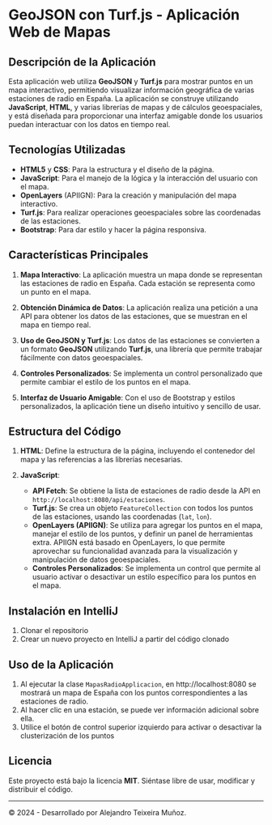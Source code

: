 # GeoJSON con Turf.js - Aplicación Web de Mapas

## Descripción de la Aplicación

Esta aplicación web utiliza **GeoJSON** y **Turf.js** para mostrar puntos en un mapa interactivo, permitiendo visualizar información geográfica de varias estaciones de radio en España. La aplicación se construye utilizando **JavaScript**, **HTML**, y varias librerías de mapas y de cálculos geoespaciales, y está diseñada para proporcionar una interfaz amigable donde los usuarios puedan interactuar con los datos en tiempo real.

## Tecnologías Utilizadas

- **HTML5** y **CSS**: Para la estructura y el diseño de la página.
- **JavaScript**: Para el manejo de la lógica y la interacción del usuario con el mapa.
- **OpenLayers** (APIIGN): Para la creación y manipulación del mapa interactivo.
- **Turf.js**: Para realizar operaciones geoespaciales sobre las coordenadas de las estaciones.
- **Bootstrap**: Para dar estilo y hacer la página responsiva.

## Características Principales

1. **Mapa Interactivo**: La aplicación muestra un mapa donde se representan las estaciones de radio en España. Cada estación se representa como un punto en el mapa.

2. **Obtención Dinámica de Datos**: La aplicación realiza una petición a una API para obtener los datos de las estaciones, que se muestran en el mapa en tiempo real.

3. **Uso de GeoJSON y Turf.js**: Los datos de las estaciones se convierten a un formato **GeoJSON** utilizando **Turf.js**, una librería que permite trabajar fácilmente con datos geoespaciales.

4. **Controles Personalizados**: Se implementa un control personalizado que permite cambiar el estilo de los puntos en el mapa.

5. **Interfaz de Usuario Amigable**: Con el uso de Bootstrap y estilos personalizados, la aplicación tiene un diseño intuitivo y sencillo de usar.

## Estructura del Código

1. **HTML**: Define la estructura de la página, incluyendo el contenedor del mapa y las referencias a las librerías necesarias.

2. **JavaScript**:
    - **API Fetch**: Se obtiene la lista de estaciones de radio desde la API en `http://localhost:8080/api/estaciones`.
    - **Turf.js**: Se crea un objeto `FeatureCollection` con todos los puntos de las estaciones, usando las coordenadas (`lat`, `lon`).
    - **OpenLayers (APIIGN)**: Se utiliza para agregar los puntos en el mapa, manejar el estilo de los puntos, y definir un panel de herramientas extra. APIIGN está basado en OpenLayers, lo que permite aprovechar su funcionalidad avanzada para la visualización y manipulación de datos geoespaciales.
    - **Controles Personalizados**: Se implementa un control que permite al usuario activar o desactivar un estilo específico para los puntos en el mapa.

## Instalación en IntelliJ

1. Clonar el repositorio
2. Crear un nuevo proyecto en IntelliJ a partir del código clonado



## Uso de la Aplicación

1. Al ejecutar la clase `MapasRadioApplicacion`, en http://localhost:8080 se mostrará un mapa de España con los puntos correspondientes a las estaciones de radio.
2. Al hacer clic en una estación, se puede ver información adicional sobre ella.
3. Utilice el botón de control superior izquierdo para activar o desactivar la clusterización de los puntos

## Licencia

Este proyecto está bajo la licencia **MIT**. Siéntase libre de usar, modificar y distribuir el código.

---

© 2024 - Desarrollado por Alejandro Teixeira Muñoz.
